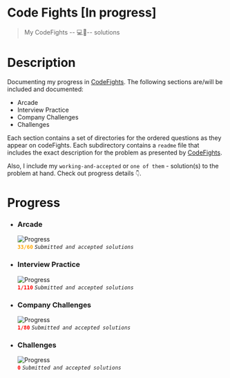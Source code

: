 # Code Fights [In progress]
>My CodeFights  -- 💻🥊-- solutions

# Description

Documenting my progress in <a href="https://app.codesignal.com">CodeFights</a>. The following sections are/will be included and documented:
* Arcade
* Interview Practice
* Company Challenges
* Challenges

Each section contains a set of directories for the ordered questions as they appear on codeFights. Each subdirectory contains a ```readme``` file that includes the exact description for the problem as presented by <a href="https://app.codesignal.com">CodeFights</a>.

Also, I include my ```working-and-accepted``` or ```one of them``` - solution(s) to the problem at hand. Check out progress details ```👇```.

# Progress

* ### Arcade
	![Progress](http://progressed.io/bar/55?title=Completion)  
    <strong style="color: orange">```33/60```</strong> <i>```Submitted and accepted solutions```</i>
* ### Interview Practice
	![Progress](http://progressed.io/bar/1?title=Completion)  
    <strong style="color: red">```1/110```</strong> <i>```Submitted and accepted solutions```</i>
* ### Company Challenges
	![Progress](http://progressed.io/bar/1?title=Completion)  
    <strong style="color: red">```1/80```</strong> <i>```Submitted and accepted solutions```</i>
* ### Challenges
	![Progress](http://progressed.io/bar/0?title=Completion)  
    <strong style="color: red">```0```</strong> <i>```Submitted and accepted solutions```</i>
